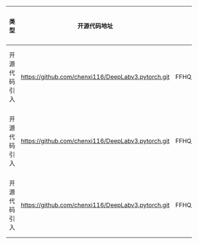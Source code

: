 | 类型     | 开源代码地址                                             | 文件名                                | 公网IP地址/公网URL地址/域名/邮箱地址                                     | 用途说明    |
|--------|----------------------------------------------------|------------------------------------|------------------------------------------------------------|---------|
| 开源代码引入 | https://github.com/chenxi116/DeepLabv3.pytorch.git | FFHQ_ID2978_for_Pytorch/deeplab.py | https://download.pytorch.org/models/resnet50-19c8e357.pth  | 下载预训练模型 |
| 开源代码引入 | https://github.com/chenxi116/DeepLabv3.pytorch.git | FFHQ_ID2978_for_Pytorch/deeplab.py | https://download.pytorch.org/models/resnet101-5d3b4d8f.pth | 下载预训练模型 |
| 开源代码引入 | https://github.com/chenxi116/DeepLabv3.pytorch.git | FFHQ_ID2978_for_Pytorch/deeplab.py | https://download.pytorch.org/models/resnet152-b121ed2d.pth | 下载预训练模型 |
